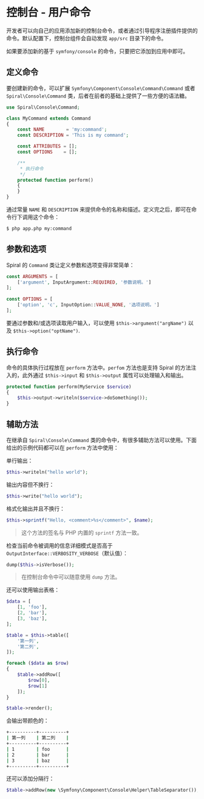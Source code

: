 # 控制台 - 用户命令

开发者可以向自己的应用添加新的控制台命令，或者通过引导程序注册插件提供的命令。默认配置下，控制台组件会自动发现 `app/src` 目录下的命令。

如果要添加新的基于 `symfony/console` 的命令，只要把它添加到应用中即可。

## 定义命令

要创建新的命令，可以扩展 `Symfony\Component\Console\Command\Command` 或者 `Spiral\Console\Command` 类，后者在前者的基础上提供了一些方便的语法糖。

```php
use Spiral\Console\Command;

class MyCommand extends Command
{
    const NAME        = 'my:command';
    const DESCRIPTION = 'This is my command';

    const ATTRIBUTES = [];
    const OPTIONS    = [];

    /**
     * 执行命令
     */
    protected function perform()
    {
    }
}
```

通过常量 `NAME` 和 `DESCRIPTION` 来提供命令的名称和描述。定义完之后，即可在命令行下调用这个命令：

```bash
$ php app.php my:command 
```

## 参数和选项

Spiral 的 `Command` 类让定义参数和选项变得非常简单：

```php
const ARGUMENTS = [
    ['argument', InputArgument::REQUIRED, '参数说明。']
];
    
const OPTIONS = [
    ['option', 'c', InputOption::VALUE_NONE, '选项说明。']
];
```

要通过参数和/或选项读取用户输入，可以使用 `$this->argument("argName")` 以及 `$this->option("optName")`.

## 执行命令

 命令的具体执行过程放在 `perform` 方法中。`perfom` 方法也是支持 Spiral 的方法注入的，此外通过 `$this->input` 和 `$this->output` 属性可以处理输入和输出。

```php
protected function perform(MyService $service)
{
    $this->output->writeln($service->doSomething());
}
```

## 辅助方法

在继承自 `Spiral\Console\Command` 类的命令中，有很多辅助方法可以使用。下面给出的示例代码都可以在 `perform` 方法中使用：

单行输出：

```php
$this->writeln("hello world");
```

输出内容但不换行：

```php
$this->write("hello world");
```

格式化输出并且不换行：

```php
$this->sprintf("Hello, <comment>%s</comment>", $name);
```

> 这个方法的签名与 PHP 内置的 `sprintf` 方法一致。

检查当前命令被调用的信息详细模式是否高于 `OutputInterface::VERBOSITY_VERBOSE`（默认值）：

```php
dump($this->isVerbose());
```

> 在控制台命令中可以随意使用 `dump` 方法。

还可以使用输出表格：

```php
$data = [
    [1, 'foo'],
    [2, 'bar'],
    [3, 'baz'],
];

$table = $this->table([
    '第一列',
    '第二列',
]);

foreach ($data as $row)
{
    $table->addRow([
        $row[0],
        $row[1]
    ]);
}

$table->render();
```

会输出带颜色的：

```bash
+----------+----------+
| 第一列    | 第二列    |
+----------+----------+
| 1        | foo      |
| 2        | bar      |
| 3        | baz      |
+----------+----------+
```

还可以添加分隔行：

```php
$table->addRow(new \Symfony\Component\Console\Helper\TableSeparator());
```

